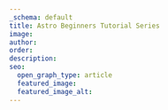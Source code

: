 ```yaml
---
_schema: default
title: Astro Beginners Tutorial Series
image:
author:
order:
description:
seo:
  open_graph_type: article
  featured_image:
  featured_image_alt:
---
```

